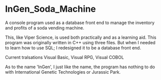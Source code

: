 # InGen_Soda_Machine
A console program used as a database front end to manage the inventory and profits of a soda vending machine.

This, like Viper Science, is used both practically and as a learning aid. This program was originally written 
in C++ using three files. But when I needed to learn how to use SQL; I redesigned it to be a database front end.

Current tralsations
Visual Basic, 
Visual RPG, 
Visual COBOL


As to the name 'InGen', I just like the name, the program has nothing to do with International Genetic Technologies 
or Jurassic Park. 

